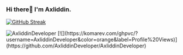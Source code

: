 ### Hi there👋 I'm Axliddin.
[![GitHub Streak](https://streak-stats.demolab.com/?user=AxliddinDeveloper&theme=dark)](https://git.io/streak-stats)
<p align="left"> <img src="https://github-readme-stats.vercel.app/api?username=AxliddinDeveloper&show_icons=true&theme=gotham" alt="AxliddinDeveloper" />
  [![](https://komarev.com/ghpvc/?username=AxliddinDeveloper&color=orange&label=Profile%20Views)](https://github.com/AxliddinDeveloper/AxliddinDeveloper)
<!--
**Axliddinjon/Axliddinjon** is a ✨ _special_ ✨ repository because its `README.md` (this file) appears on your GitHub profile.

Here are some ideas to get you started:

- 🔭 I’m currently working on ...
- 🌱 I’m currently learning ...
- 👯 I’m looking to collaborate on ...
- 🤔 I’m looking for help with ...
- 💬 Ask me about ...
- 📫 How to reach me: ...
- 😄 Pronouns: ...
- ⚡ Fun fact: ...
-->
